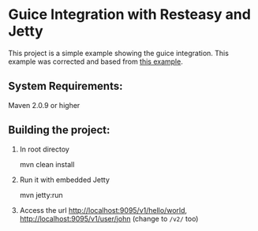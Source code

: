 # Guice Integration with Resteasy and Jetty

This project is a simple example showing the guice integration. This example was corrected and based from [this example](https://github.com/resteasy/Resteasy/tree/3.0.16.Final/jaxrs/examples/guice-hello).

## System Requirements:

Maven 2.0.9 or higher

## Building the project:

 1. In root directoy
    
       mvn clean install

 2. Run it with embedded Jetty

       mvn jetty:run
 
 3. Access the url [http://localhost:9095/v1/hello/world](http://localhost:9095/v1/hello/world), [http://localhost:9095/v1/user/john](http://localhost:9095/v1/user/john) (change to `/v2/` too)
